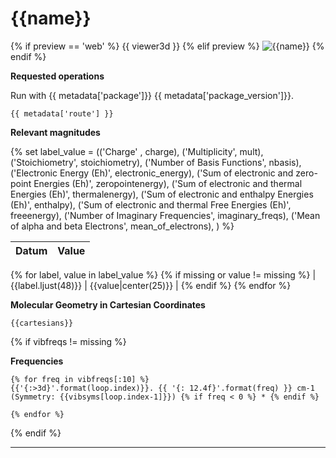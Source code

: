 # {{name}}

{% if preview == 'web' %}
{{ viewer3d }}
{% elif preview %}
![{{name}}]({{image}})
{% endif %}

__Requested operations__

Run with {{ metadata['package']}} {{ metadata['package_version']}}.

`{{ metadata['route'] }}`

__Relevant magnitudes__

{% set label_value = (('Charge' , charge),
                      ('Multiplicity', mult),
                      ('Stoichiometry', stoichiometry),
                      ('Number of Basis Functions', nbasis),
                      ('Electronic Energy (Eh)', electronic_energy),
                      ('Sum of electronic and zero-point Energies (Eh)', zeropointenergy),
                      ('Sum of electronic and thermal Energies (Eh)', thermalenergy),
                      ('Sum of electronic and enthalpy Energies (Eh)', enthalpy),
                      ('Sum of electronic and thermal Free Energies (Eh)', freeenergy),
                      ('Number of Imaginary Frequencies', imaginary_freqs),
                      ('Mean of alpha and beta Electrons', mean_of_electrons),
                     )
%}

| Datum                                            | Value                     |
|:-------------------------------------------------|--------------------------:|
{% for label, value in label_value %}
{% if missing or value != missing %}
| {{label.ljust(48)}} | {{value|center(25)}} |
{% endif %}
{% endfor %}

__Molecular Geometry in Cartesian Coordinates__

```xyz
{{cartesians}}
```
{% if vibfreqs != missing %}

__Frequencies__

```
{% for freq in vibfreqs[:10] %}
{{'{:>3d}'.format(loop.index)}}. {{ '{: 12.4f}'.format(freq) }} cm-1 (Symmetry: {{vibsyms[loop.index-1]}}) {% if freq < 0 %} * {% endif %}

{% endfor %}
```
{% endif %}
***